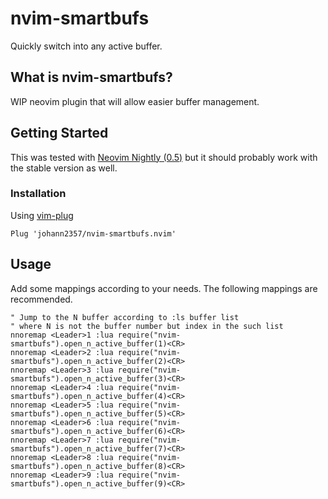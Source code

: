 # nvim-smartbufs

Quickly switch into any active buffer.

## What is nvim-smartbufs?

WIP neovim plugin that will allow easier buffer management.

## Getting Started

This was tested with [Neovim Nightly (0.5)](https://github.com/neovim/neovim/releases/tag/nightly)
  but it should probably work with the stable version as well.

### Installation

Using [vim-plug](https://github.com/junegunn/vim-plug)

```viml
Plug 'johann2357/nvim-smartbufs.nvim'
```

## Usage

Add some mappings according to your needs.
The following mappings are recommended.

```viml
" Jump to the N buffer according to :ls buffer list
" where N is not the buffer number but index in the such list
nnoremap <Leader>1 :lua require("nvim-smartbufs").open_n_active_buffer(1)<CR>
nnoremap <Leader>2 :lua require("nvim-smartbufs").open_n_active_buffer(2)<CR>
nnoremap <Leader>3 :lua require("nvim-smartbufs").open_n_active_buffer(3)<CR>
nnoremap <Leader>4 :lua require("nvim-smartbufs").open_n_active_buffer(4)<CR>
nnoremap <Leader>5 :lua require("nvim-smartbufs").open_n_active_buffer(5)<CR>
nnoremap <Leader>6 :lua require("nvim-smartbufs").open_n_active_buffer(6)<CR>
nnoremap <Leader>7 :lua require("nvim-smartbufs").open_n_active_buffer(7)<CR>
nnoremap <Leader>8 :lua require("nvim-smartbufs").open_n_active_buffer(8)<CR>
nnoremap <Leader>9 :lua require("nvim-smartbufs").open_n_active_buffer(9)<CR>
```
